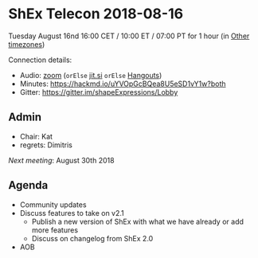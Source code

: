 # ShEx Telecon 2018-08-16

Tuesday August 16nd 16:00 CET / 10:00 ET / 07:00 PT for 1 hour (in [Other timezones](https://www.timeanddate.com/worldclock/fixedtime.html?msg=ShEx+CG&iso=20180816T16&p1=195&ah=1))

Connection details:

* Audio: [zoom](https://zoom.us/j/441496948) (`orElse` [jit.si](https://meet.jit.si/ShEx) `orElse` [Hangouts](http://tinyurl.com/ShEx-hangouts))
* Minutes: https://hackmd.io/uYVOpGcBQea8U5eSD1vY1w?both
* Gitter: https://gitter.im/shapeExpressions/Lobby

## Admin

 * Chair: Kat
 * regrets: Dimitris

*Next meeting*: August 30th 2018



## Agenda
 * Community updates 
 * Discuss features to take on v2.1
   * Publish a new version of ShEx with what we have already or add more features
   * Discuss on changelog from ShEx 2.0
 * AOB 
